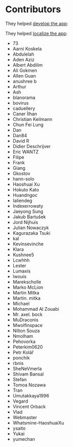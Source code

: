 # Contributors

They helped [develop the app](https://github.com/lwouis/alt-tab-macos/graphs/contributors):


They helped [localize the app](https://poeditor.com/join/project/8AOEZ0eAZE):

* 73
* Aarni Koskela
* Abdulelah
* Aden Aziz
* Albert Abdilim
* Ali Gokmen
* Allen Guan
* anushree b
* Arthur
* Ash
* blanorama
* bovirus
* caduellery
* Caner İlhan
* Christian Keilmann
* Chun Fei Lung
* Dan
* Dan84
* David R
* Didier Deschrijver
* Eric WANTZ
* Filipe
* Frank
* Giang
* Gkostov
* hann-solo
* Haoshuai Xu
* Hokuto Kato
* Huandngoc
* Ialiendeg
* Indexerrowaty
* Jaeyong Sung
* Jakub Bartušek
* Jord Nijhuis
* Julian Nowaczyk
* Kagurazaka Tsuki
* kal
* Kevinsevinche
* Klara
* Kushnee5
* Lcwhhh
* Lester
* Lumaxis
* lwouis
* Marekscholle
* Marko McLion
* Martin Mitka
* Martin. mitka
* Michael
* Mohammad Al Zouabi
* Mr. axel. bock
* MuDraconis
* Mwolfinspace
* Nilton Souza
* Nmolham
* Pehovorka
* Peterkim0620
* Petr Kolář
* ponchik
* rbnis
* SheNeVmerla
* Shivam Bansal
* Stefan
* Tomoa Nozawa
* Tran
* Umutakkaya1996
* Vegard
* Vincent Orback
* Vlad
* Webmaster
* Whatsmine-HaoshuaiXu
* ysaito
* Yukai
* yumechan
